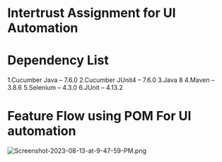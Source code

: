 # Intertrust Assignment for UI Automation

# Dependency List
1.Cucumber Java – 7.6.0
2.Cucumber JUnit4 – 7.6.0
3.Java 8
4.Maven – 3.8.6
5.Selenium – 4.3.0
6.JUnit – 4.13.2
# Feature Flow using POM For UI automation
![Screenshot-2023-08-13-at-9-47-59-PM.png](https://i.postimg.cc/HxzbjFR0/Screenshot-2023-08-13-at-9-47-59-PM.png)


